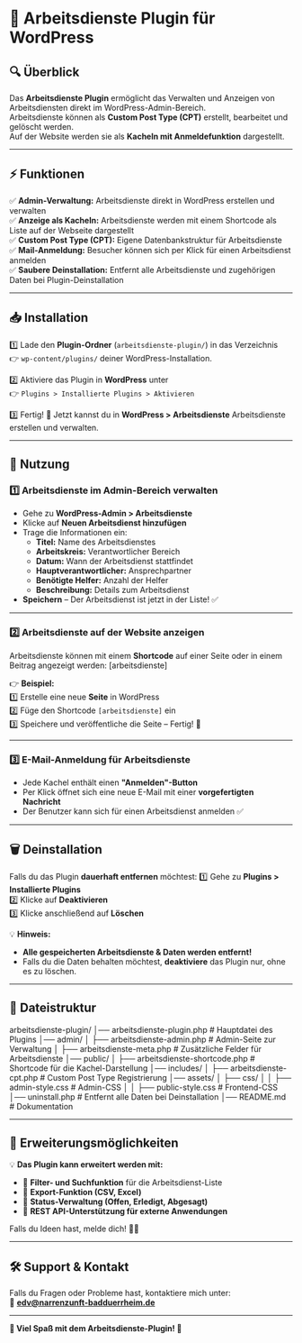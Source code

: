 # 📌 Arbeitsdienste Plugin für WordPress

## 🔍 Überblick
Das **Arbeitsdienste Plugin** ermöglicht das Verwalten und Anzeigen von Arbeitsdiensten direkt im WordPress-Admin-Bereich.  
Arbeitsdienste können als **Custom Post Type (CPT)** erstellt, bearbeitet und gelöscht werden.  
Auf der Website werden sie als **Kacheln mit Anmeldefunktion** dargestellt.

---

## ⚡ Funktionen
✅ **Admin-Verwaltung:** Arbeitsdienste direkt in WordPress erstellen und verwalten  
✅ **Anzeige als Kacheln:** Arbeitsdienste werden mit einem Shortcode als Liste auf der Webseite dargestellt  
✅ **Custom Post Type (CPT):** Eigene Datenbankstruktur für Arbeitsdienste  
✅ **Mail-Anmeldung:** Besucher können sich per Klick für einen Arbeitsdienst anmelden  
✅ **Saubere Deinstallation:** Entfernt alle Arbeitsdienste und zugehörigen Daten bei Plugin-Deinstallation  

---

## 📥 Installation

1️⃣ Lade den **Plugin-Ordner** (`arbeitsdienste-plugin/`) in das Verzeichnis  
   👉 `wp-content/plugins/` deiner WordPress-Installation.  

2️⃣ Aktiviere das Plugin in **WordPress** unter  
   👉 `Plugins > Installierte Plugins > Aktivieren`  

3️⃣ Fertig! 🎉 Jetzt kannst du in **WordPress > Arbeitsdienste** Arbeitsdienste erstellen und verwalten.  

---

## 🚀 Nutzung

### **1️⃣ Arbeitsdienste im Admin-Bereich verwalten**
- Gehe zu **WordPress-Admin > Arbeitsdienste**  
- Klicke auf **Neuen Arbeitsdienst hinzufügen**  
- Trage die Informationen ein:
  - **Titel:** Name des Arbeitsdienstes  
  - **Arbeitskreis:** Verantwortlicher Bereich  
  - **Datum:** Wann der Arbeitsdienst stattfindet  
  - **Hauptverantwortlicher:** Ansprechpartner  
  - **Benötigte Helfer:** Anzahl der Helfer  
  - **Beschreibung:** Details zum Arbeitsdienst  
- **Speichern** – Der Arbeitsdienst ist jetzt in der Liste! ✅  

---

### **2️⃣ Arbeitsdienste auf der Website anzeigen**
Arbeitsdienste können mit einem **Shortcode** auf einer Seite oder in einem Beitrag angezeigt werden:
[arbeitsdienste]



👉 **Beispiel:**  
1️⃣ Erstelle eine neue **Seite** in WordPress  
2️⃣ Füge den Shortcode `[arbeitsdienste]` ein  
3️⃣ Speichere und veröffentliche die Seite – Fertig! 🎉  

---

### **3️⃣ E-Mail-Anmeldung für Arbeitsdienste**
- Jede Kachel enthält einen **"Anmelden"-Button**  
- Per Klick öffnet sich eine neue E-Mail mit einer **vorgefertigten Nachricht**  
- Der Benutzer kann sich für einen Arbeitsdienst anmelden ✅  

---

## 🗑️ Deinstallation
Falls du das Plugin **dauerhaft entfernen** möchtest:
1️⃣ Gehe zu **Plugins > Installierte Plugins**  
2️⃣ Klicke auf **Deaktivieren**  
3️⃣ Klicke anschließend auf **Löschen**  

💡 **Hinweis:**  
- **Alle gespeicherten Arbeitsdienste & Daten werden entfernt!**  
- Falls du die Daten behalten möchtest, **deaktiviere** das Plugin nur, ohne es zu löschen.

---

## 📁 Dateistruktur
arbeitsdienste-plugin/ 
│── arbeitsdienste-plugin.php # Hauptdatei des Plugins 
│── admin/ 
│ 
├── arbeitsdienste-admin.php # Admin-Seite zur Verwaltung 
│ 
├── arbeitsdienste-meta.php # Zusätzliche Felder für Arbeitsdienste 
│── public/ 
│ 
├── arbeitsdienste-shortcode.php # Shortcode für die Kachel-Darstellung 
│── includes/ 
│ 
├── arbeitsdienste-cpt.php # Custom Post Type Registrierung 
│── assets/ 
│ 
├── css/ 
│ 
│ 
├── admin-style.css # Admin-CSS 
│
│ 
├── public-style.css # Frontend-CSS 
│── uninstall.php # Entfernt alle Daten bei Deinstallation 
│── README.md # Dokumentation

---

## 🔧 Erweiterungsmöglichkeiten
💡 **Das Plugin kann erweitert werden mit:**  
- 🔹 **Filter- und Suchfunktion** für die Arbeitsdienst-Liste  
- 🔹 **Export-Funktion (CSV, Excel)**  
- 🔹 **Status-Verwaltung (Offen, Erledigt, Abgesagt)**  
- 🔹 **REST API-Unterstützung für externe Anwendungen**  

Falls du Ideen hast, melde dich! 🚀😊  

---

## 🛠️ Support & Kontakt
Falls du Fragen oder Probleme hast, kontaktiere mich unter:  
📧 **edv@narrenzunft-badduerrheim.de**  

---

**🚀 Viel Spaß mit dem Arbeitsdienste-Plugin! 🎉**
